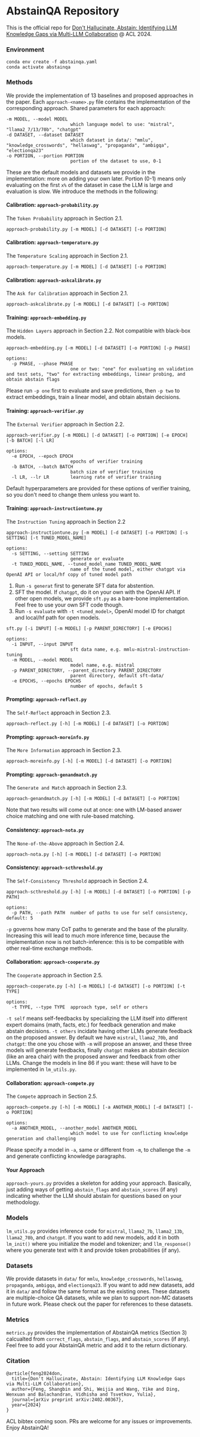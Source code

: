 # AbstainQA Repository

This is the official repo for [Don't Hallucinate, Abstain: Identifying LLM Knowledge Gaps via Multi-LLM Collaboration](https://arxiv.org/abs/2402.00367) @ ACL 2024.

### Environment

```
conda env create -f abstainqa.yaml
conda activate abstainqa
```

### Methods

We provide the implementation of 13 baselines and proposed approaches in the paper. Each `approach-<name>.py` file contains the implementation of the corresponding approach. Shared parameters for each approach:

```
-m MODEL, --model MODEL
                        which language model to use: "mistral", "llama2_7/13/70b", "chatgpt"
-d DATASET, --dataset DATASET
                        which dataset in data/: "mmlu", "knowledge_crosswords", "hellaswag", "propaganda", "ambigqa", "electionqa23"
-o PORTION, --portion PORTION
                        portion of the dataset to use, 0-1
```

These are the default models and datasets we provide in the implementation: more on adding your own later. Portion (0-1) means only evaluating on the first `x%` of the dataset in case the LLM is large and evaluation is slow. We introduce the methods in the following:

#### Calibration: `approach-probability.py`

The `Token Probability` approach in Section 2.1.

```
approach-probability.py [-m MODEL] [-d DATASET] [-o PORTION]
```

#### Calibration: `approach-temperature.py`

The `Temperature Scaling` approach in Section 2.1.

```
approach-temperature.py [-m MODEL] [-d DATASET] [-o PORTION]
```

#### Calibration: `approach-askcalibrate.py`

The `Ask for Calibration` approach in Section 2.1.

```
approach-askcalibrate.py [-m MODEL] [-d DATASET] [-o PORTION]
```

#### Training: `approach-embedding.py`

The `Hidden Layers` approach in Section 2.2. Not compatible with black-box models.

```
approach-embedding.py [-m MODEL] [-d DATASET] [-o PORTION] [-p PHASE]

options:
  -p PHASE, --phase PHASE
                        one or two: "one" for evaluating on validation and test sets, "two" for extracting embeddings, linear probing, and obtain abstain flags
```

Please run `-p one` first to evaluate and save predictions, then `-p two` to extract embeddings, train a linear model, and obtain abstain decisions.

#### Training: `approach-verifier.py`

The `External Verifier` approach in Section 2.2.

```
approach-verifier.py [-m MODEL] [-d DATASET] [-o PORTION] [-e EPOCH] [-b BATCH] [-l LR]

options:
  -e EPOCH, --epoch EPOCH
                        epochs of verifier training
  -b BATCH, --batch BATCH
                        batch size of verifier training
  -l LR, --lr LR        learning rate of verifier training
```

Default hyperparameters are provided for these options of verifier training, so you don't need to change them unless you want to.

#### Training: `approach-instructiontune.py`

The `Instruction Tuning` approach in Section 2.2

```
approach-instructiontune.py [-m MODEL] [-d DATASET] [-o PORTION] [-s SETTING] [-t TUNED_MODEL_NAME]

options:
  -s SETTING, --setting SETTING
                        generate or evaluate
  -t TUNED_MODEL_NAME, --tuned_model_name TUNED_MODEL_NAME
                        name of the tuned model, either chatgpt via OpenAI API or local/hf copy of tuned model path
```

1) Run `-s generat` first to generate SFT data for abstention.
2) SFT the model. If `chatgpt`, do it on your own with the OpenAI API. If other open models, we provide `sft.py` as a bare-bone implementation. Feel free to use your own SFT code though.
3) Run `-s evaluate` with `-t <tuned_model>`, OpenAI model ID for chatgpt and local/hf path for open models.

```
sft.py [-i INPUT] [-m MODEL] [-p PARENT_DIRECTORY] [-e EPOCHS]

options:
  -i INPUT, --input INPUT
                        sft data name, e.g. mmlu-mistral-instruction-tuning
  -m MODEL, --model MODEL
                        model name, e.g. mistral
  -p PARENT_DIRECTORY, --parent_directory PARENT_DIRECTORY
                        parent directory, default sft-data/
  -e EPOCHS, --epochs EPOCHS
                        number of epochs, default 5
```

#### Prompting: `approach-reflect.py`

The `Self-Reflect` approach in Section 2.3.

```
approach-reflect.py [-h] [-m MODEL] [-d DATASET] [-o PORTION]
```

#### Prompting: `approach-moreinfo.py`

The `More Information` approach in Section 2.3.

```
approach-moreinfo.py [-h] [-m MODEL] [-d DATASET] [-o PORTION]
```

#### Prompting: `approach-genandmatch.py`

The `Generate and Match` approach in Section 2.3.

```
approach-genandmatch.py [-h] [-m MODEL] [-d DATASET] [-o PORTION]
```

Note that two results will come out at once: one with LM-based answer choice matching and one with rule-based matching.

#### Consistency: `approach-nota.py`

The `None-of-the-Above` approach in Section 2.4.

```
approach-nota.py [-h] [-m MODEL] [-d DATASET] [-o PORTION]
```

#### Consistency: `approach-scthreshold.py`

The `Self-Consistency Threshold` approach in Section 2.4.

```
approach-scthreshold.py [-h] [-m MODEL] [-d DATASET] [-o PORTION] [-p PATH]

options:
  -p PATH, --path PATH  number of paths to use for self consistency, default: 5
```

`-p` governs how many CoT paths to generate and the base of the plurality. Increasing this will lead to much more inference time, because the implementation now is not batch-inference: this is to be compatible with other real-time exchange methods.

#### Collaboration: `approach-cooperate.py`

The `Cooperate` approach in Section 2.5.

```
approach-cooperate.py [-h] [-m MODEL] [-d DATASET] [-o PORTION] [-t TYPE]

options:
  -t TYPE, --type TYPE  approach type, self or others
```

`-t self` means self-feedbacks by specializing the LLM itself into different expert domains (math, facts, etc.) for feedback generation and make abstain decisions. `-t others` incidate having other LLMs generate feedback on the proposed answer. By default we have `mistral`, `llama2_70b`, and `chatgpt`: the one you chose with `-m` will propose an answer, and these three models will generate feedbacks, finally `chatgpt` makes an abstain decision (like an area chair) with the proposed answer and feedback from other LLMs. Change the models in line 86 if you want: these will have to be implemented in `lm_utils.py`.

#### Collaboration: `approach-compete.py`

The `Compete` approach in Section 2.5.

```
approach-compete.py [-h] [-m MODEL] [-a ANOTHER_MODEL] [-d DATASET] [-o PORTION]

options:
  -a ANOTHER_MODEL, --another_model ANOTHER_MODEL
                        which model to use for conflicting knowledge generation and challenging
```

Please specify a model in `-a`, same or different from `-m`, to challenge the `-m` and generate conflicting knowledge paragraphs.

#### Your Approach

`approach-yours.py` provides a skeleton for adding your approach. Basically, just adding ways of getting `abstain_flags` and `abstain_scores` (if any) indicating whether the LLM should abstain for questions based on your methodology.

### Models

`lm_utils.py` provides inference code for `mistral`, `llama2_7b`, `llama2_13b`, `llama2_70b`, and `chatgpt`. If you want to add new models, add it in both `lm_init()` where you initialize the model and tokenizer; and `llm_response()` where you generate text with it and provide token probabilities (if any).

### Datasets

We provide datasets in `data/` for `mmlu`, `knowledge_crosswords`, `hellaswag`, `propaganda`, `ambigqa`, and `electionqa23`. If you want to add new datasets, add it in `data/` and follow the same format as the existing ones. These datasets are multiple-choice QA datasets, while we plan to support non-MC datasets in future work. Please check out the paper for references to these datasets.

### Metrics

`metrics.py` provides the implementation of AbstainQA metrics (Section 3) calcualted from `correct_flags`, `abstain_flags`, and `abstain_scores` (if any). Feel free to add your AbstainQA metric and add it to the return dictionary.

### Citation

```
@article{feng2024don,
  title={Don't Hallucinate, Abstain: Identifying LLM Knowledge Gaps via Multi-LLM Collaboration},
  author={Feng, Shangbin and Shi, Weijia and Wang, Yike and Ding, Wenxuan and Balachandran, Vidhisha and Tsvetkov, Yulia},
  journal={arXiv preprint arXiv:2402.00367},
  year={2024}
}
```

ACL bibtex coming soon. PRs are welcome for any issues or improvements. Enjoy AbstainQA!

